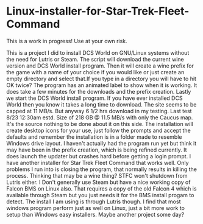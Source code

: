 # Linux-installer-for-Star-Trek-Fleet-Command
This is a work in progress! Use at your own risk.

This is a project I did to install DCS World on GNU/Linux systems without the need for Lutris or Steam.
The script will download the current wine version and DCS World install program. Then it will create a wine 
prefix for the game with a name of your choice if you would like or just create an empty directory and select
that.If you type in a directory you will have to hit OK twice?
The program has an animated label to show when it is working. It does take a few minutes for the downloads
and the prefix creation.
Lastly we start the DCS World install program. If you have ever installed DCS World then you know it takes
a long time to download. The site seems to be capped at 11 MB/s. But anyway 6 1/2 hrs download in my testing.
Last test 8/23 12:30am estd. Size of 218 GB @ 11.5 MB/s with only the Caucus map. It's the source nothing to be
done about it on this side.
The installation will create desktop icons for your use, just follow the prompts and accept the defaults and
remember the installation is in a folder made to resemble Windows drive layout. I haven't actually had the program
run yet but think it may have been in the prefix creation, which is being refined currently. It does launch the
updater but crashes hard before getting a login prompt.
I have another installer for Star Trek Fleet Command that works well. Only problems I run into is closing the program, that normally results in killing the process. Thinking that may be a wine thing? STFC won't shutdown from Lutris either. I Don't generally use Steam but have a nice working copy of Falcon BMS on Linux also. That requires a copy of the old Falcon 4 which is available through Steam but you just needs it for the BMS install progam to detect. The install I am using is through Lutris though. I find that most windows program perform just as well on Linux, just a bit more work to setup than Windows easy installers. Maybe another project some day?
